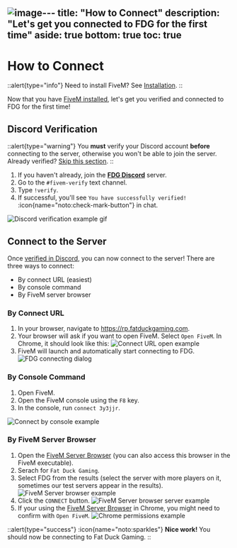 ![image](https://github.com/user-attachments/assets/30c10746-ffe1-40ef-a6df-36ce53b83946)---
title: "How to Connect"
description: "Let's get you connected to FDG for the first time"
aside: true
bottom: true
toc: true
---

# How to Connect

::alert{type="info"}
Need to install FiveM? See [Installation](/server-docs/getting-started/installation).
::

Now that you have [FiveM installed](/server-docs/getting-started/installation), let's get you verified and connected to FDG for the first time!

## Discord Verification

::alert{type="warning"}
You **must** verify your Discord account **before** connecting to the server, otherwise you won't be able to join the server. Already verified? [Skip this section](#connect-to-the-server).
::

1. If you haven't already, join the **[FDG Discord](https://discord.gg/fatduckgaming)** server.
2. Go to the `#fivem-verify` text channel.
3. Type `!verify`.
4. If successful, you'll see `You have successfully verified!` :icon{name="noto:check-mark-button"} in chat.

![Discord verification example gif](https://imgur.com/a/eJldV3p.gif)

## Connect to the Server

Once [verified in Discord](#discord-verification), you can now connect to the server! There are three ways to connect:
- By connect URL (easiest)
- By console command
- By FiveM server browser

### By Connect URL

1. In your browser, navigate to https://rp.fatduckgaming.com.
2. Your browser will ask if you want to open FiveM. Select `Open FiveM`. In Chrome, it should look like this: ![Connect URL open example](https://imgur.com/a/Pfm72mV)
3. FiveM will launch and automatically start connecting to FDG. ![FDG connecting dialog](https://imgur.com/a/X0Zc7kP/img.png)

### By Console Command

1. Open FiveM.
2. Open the FiveM console using the `F8` key.
3. In the console, run `connect 3y3jjr`.

![Connect by console example](https://i.imgur.com/BY92HCS.gif)

### By FiveM Server Browser

1. Open the [FiveM Server Browser](https://servers.fivem.net/) (you can also access this browser in the FiveM executable).
2. Serach for `Fat Duck Gaming`.
3. Select FDG from the results (select the server with more players on it, sometimes our test servers appear in the results). ![FiveM Server browser example](https://imgur.com/a/z5DqvmT)
4. Click the `CONNECT` button. ![FiveM Server browser server example](https://imgur.com/a/CfKYSQw)
5. If your using the [FiveM Server Browser](https://servers.fivem.net/) in Chrome, you might need to confirm with `Open FiveM`. ![Chrome permissions example](https://imgur.com/a/7PVgMwa)

::alert{type="success"}
:icon{name="noto:sparkles"} **Nice work!** You should now be connecting to Fat Duck Gaming.
::
